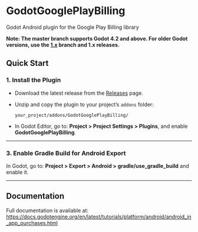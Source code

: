 # GodotGooglePlayBilling
Godot Android plugin for the Google Play Billing library

**Note: The master branch supports Godot 4.2 and above. For older Godot versions, use the [1.x](https://github.com/godot-sdk-integrations/godot-google-play-billing/tree/1.x) branch and 1.x releases.**

## Quick Start

### 1. Install the Plugin

- Download the latest release from the [Releases](https://github.com/godot-sdk-integrations/godot-google-play-billing/releases) page.

- Unzip and copy the plugin to your project’s `addons` folder:

	```
	your_project/addons/GodotGooglePlayBilling/
	```

- In Godot Editor, go to: **Project > Project Settings > Plugins**, and enable **GodotGooglePlayBilling**.

---

### 3. Enable Gradle Build for Android Export

In Godot, go to: **Project > Export > Android > gradle/use_gradle_build** and enable it.

---

## Documentation

Full documentation is available at: https://docs.godotengine.org/en/latest/tutorials/platform/android/android_in_app_purchases.html
